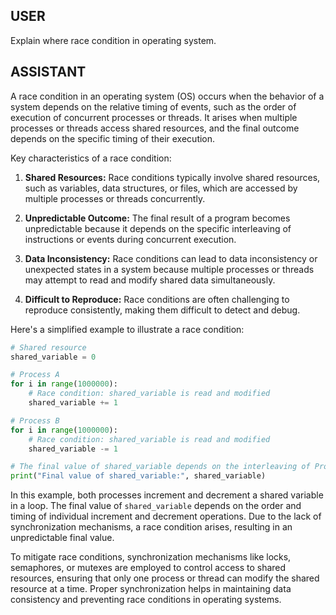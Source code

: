 ## USER
Explain where race condition in operating system.

## ASSISTANT
A race condition in an operating system (OS) occurs when the behavior of a system depends on the relative timing of events, such as the order of execution of concurrent processes or threads. It arises when multiple processes or threads access shared resources, and the final outcome depends on the specific timing of their execution.

Key characteristics of a race condition:

1. **Shared Resources:** Race conditions typically involve shared resources, such as variables, data structures, or files, which are accessed by multiple processes or threads concurrently.

2. **Unpredictable Outcome:** The final result of a program becomes unpredictable because it depends on the specific interleaving of instructions or events during concurrent execution.

3. **Data Inconsistency:** Race conditions can lead to data inconsistency or unexpected states in a system because multiple processes or threads may attempt to read and modify shared data simultaneously.

4. **Difficult to Reproduce:** Race conditions are often challenging to reproduce consistently, making them difficult to detect and debug.

Here's a simplified example to illustrate a race condition:

```python
# Shared resource
shared_variable = 0

# Process A
for i in range(1000000):
    # Race condition: shared_variable is read and modified
    shared_variable += 1

# Process B
for i in range(1000000):
    # Race condition: shared_variable is read and modified
    shared_variable -= 1

# The final value of shared_variable depends on the interleaving of Process A and Process B
print("Final value of shared_variable:", shared_variable)
```

In this example, both processes increment and decrement a shared variable in a loop. The final value of `shared_variable` depends on the order and timing of individual increment and decrement operations. Due to the lack of synchronization mechanisms, a race condition arises, resulting in an unpredictable final value.

To mitigate race conditions, synchronization mechanisms like locks, semaphores, or mutexes are employed to control access to shared resources, ensuring that only one process or thread can modify the shared resource at a time. Proper synchronization helps in maintaining data consistency and preventing race conditions in operating systems.